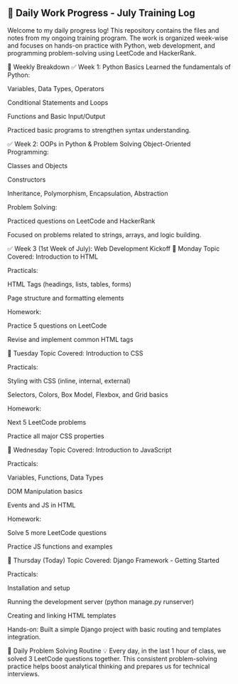 ## 💼 Daily Work Progress - July Training Log
Welcome to my daily progress log! This repository contains the files and notes from my ongoing training program. The work is organized week-wise and focuses on hands-on practice with Python, web development, and programming problem-solving using LeetCode and HackerRank.

📅 Weekly Breakdown
✅ Week 1: Python Basics
Learned the fundamentals of Python:

Variables, Data Types, Operators

Conditional Statements and Loops

Functions and Basic Input/Output

Practiced basic programs to strengthen syntax understanding.

✅ Week 2: OOPs in Python & Problem Solving
Object-Oriented Programming:

Classes and Objects

Constructors

Inheritance, Polymorphism, Encapsulation, Abstraction

Problem Solving:

Practiced questions on LeetCode and HackerRank

Focused on problems related to strings, arrays, and logic building.

✅ Week 3 (1st Week of July): Web Development Kickoff
📌 Monday
Topic Covered: Introduction to HTML

Practicals:

HTML Tags (headings, lists, tables, forms)

Page structure and formatting elements

Homework:

Practice 5 questions on LeetCode

Revise and implement common HTML tags

📌 Tuesday
Topic Covered: Introduction to CSS

Practicals:

Styling with CSS (inline, internal, external)

Selectors, Colors, Box Model, Flexbox, and Grid basics

Homework:

Next 5 LeetCode problems

Practice all major CSS properties

📌 Wednesday
Topic Covered: Introduction to JavaScript

Practicals:

Variables, Functions, Data Types

DOM Manipulation basics

Events and JS in HTML

Homework:

Solve 5 more LeetCode questions

Practice JS functions and examples

📌 Thursday (Today)
Topic Covered: Django Framework - Getting Started

Practicals:

Installation and setup

Running the development server (python manage.py runserver)

Creating and linking HTML templates

Hands-on: Built a simple Django project with basic routing and templates integration.

🧠 Daily Problem Solving Routine
💡 Every day, in the last 1 hour of class, we solved 3 LeetCode questions together.
This consistent problem-solving practice helps boost analytical thinking and prepares us for technical interviews.
